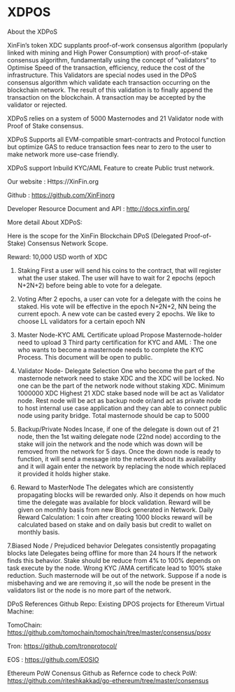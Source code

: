 # XDPOS
About the XDPoS

XinFin’s token XDC supplants proof-of-work consensus algorithm (popularly linked with mining and High Power Consumption) with proof-of-stake consensus algorithm, fundamentally using the concept of “validators” to Optimise Speed of the transaction, efficiency, reduce the cost of the infrastructure. This 
Validators are special nodes used in the DPoS consensus algorithm which validate each transaction occurring on the blockchain network. The result of this validation is to finally append the transaction on the blockchain. A transaction may be accepted by the validator or rejected. 

XDPoS relies on a system of 5000 Masternodes and 21 Validator node with Proof of Stake consensus.

XDPoS Supports all EVM-compatible smart-contracts and Protocol function but optimize GAS to reduce transaction fees near to zero to the user to make network more use-case friendly. 

XDPoS support Inbuild KYC/AML Feature to create Public trust network.

Our website : Https://XinFin.org

Github : https://github.com/XinFinorg 

Developer Resource Document and API : http://docs.xinfin.org/ 

More detail About XDPoS:

Here is the scope for the XinFin Blockchain DPoS (Delegated Proof-of-Stake) Consensus Network Scope.

Reward: 10,000 USD worth of XDC
1. Staking
First a user will send his coins to the contract, that will register what the user staked. The user will have to wait for 2 epochs (epoch N+2N+2) before being able to vote for a delegate.

2. Voting
After 2 epochs, a user can vote for a delegate with the coins he staked. His vote will be effective in the epoch N+2N+2, NN being the current epoch.
A new vote can be casted every 2 epochs.
We like to  choose LL validators for a certain epoch NN

3.  Master Node-KYC AML Certificate upload
Propose Masternode-holder need to upload 3 Third party certification for KYC and AML : The one who wants to become a masternode needs to complete the KYC Process. This document will be open to public.

4. Validator Node- Delegate Selection
One who become the part of the masternode network need to stake XDC and the XDC will be locked. No one can be the part of the network node without staking XDC. Minimum 1000000 XDC 
Highest 21 XDC stake based node will be act as Validator node. Rest node will be act as backup node or/and act as private node to host internal use case application and they can able to connect public node using parity bridge. Total masternode should be cap to 5000

5. Backup/Private Nodes
Incase, if one of the delegate is down out of 21 node, then the 1st waiting delegate node (22nd node) according to the stake will join the network and the node which was down will be removed from the network for 5 days.
Once the down node is ready to function, it will send a message into the network about its availability and it will again enter the network by replacing the node which replaced it provided it holds higher stake.

6. Reward to MasterNode
The delegates which are consistently propagating blocks will be rewarded only. Also it depends on how much time the delegate was available for block validation. Reward will be given on monthly basis from new Block generated in Network.
Daily Reward Calculation: 1 coin after creating 1000 blocks reward will be calculated based on stake and on daily basis but credit to wallet on monthly basis.

7.Biased Node / Prejudiced behavior
Delegates consistently propagating blocks late
Delegates being offline for more than 24 hours
If the network finds this behavior. Stake should be reduce from 4% to 100% depends on task execute by the node.
Wrong KYC /AMA certificate lead to 100% stake reduction. Such masternode will be out of the network.
Suppose if a node is misbehaving and we are removing it ,so will the node be present in the validators list or the node is no more part of the network.

DPoS References Github Repo:
Existing DPOS projects for Ethereum Virtual Machine:

TomoChain: https://github.com/tomochain/tomochain/tree/master/consensus/posv

Tron: https://github.com/tronprotocol/

EOS : https://github.com/EOSIO

Ethereum PoW Conensus Github as Refernce code to check PoW: 
https://github.com/riteshkakkad/go-ethereum/tree/master/consensus

